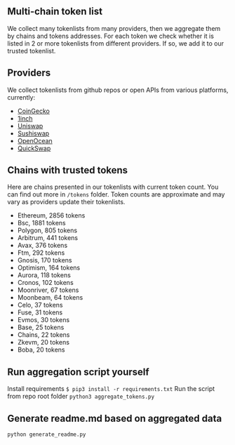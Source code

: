 
## Multi-chain token list 
We collect many tokenlists from many providers, then we aggregate them by chains and tokens addresses. 
For each token we check whether it is listed in 2 or more tokenlists from different providers. If so, 
we add it to our trusted tokenlist.

## Providers
We collect tokenlists from github repos or open APIs from various platforms, currently:
- [CoinGecko](https://www.coingecko.com/)
- [1inch](https://app.1inch.io/)
- [Uniswap](https://uniswap.org/)
- [Sushiswap](https://www.sushi.com/)
- [OpenOcean](https://openocean.finance/)
- [QuickSwap](https://quickswap.exchange/#/swap)

## Chains with trusted tokens
Here are chains presented in our tokenlists with current token count. You can find out more in `/tokens` folder.
Token counts are approximate and may vary as providers update their tokenlists.
- Ethereum, 2856 tokens
- Bsc, 1881 tokens
- Polygon, 805 tokens
- Arbitrum, 441 tokens
- Avax, 376 tokens
- Ftm, 292 tokens
- Gnosis, 170 tokens
- Optimism, 164 tokens
- Aurora, 118 tokens
- Cronos, 102 tokens
- Moonriver, 67 tokens
- Moonbeam, 64 tokens
- Celo, 37 tokens
- Fuse, 31 tokens
- Evmos, 30 tokens
- Base, 25 tokens
- Chains, 22 tokens
- Zkevm, 20 tokens
- Boba, 20 tokens

## Run aggregation script yourself
Install requirements
```$ pip3 install -r requirements.txt```
Run the script from repo root folder
```python3 aggregate_tokens.py```
## Generate readme.md based on aggregated data
```bash
python generate_readme.py
```
